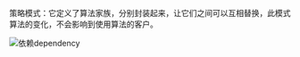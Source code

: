 策略模式：它定义了算法家族，分别封装起来，让它们之间可以互相替换，此模式算法的变化，不会影响到使用算法的客户。

![依赖dependency](https://github.com/xuxh0622/learn-designpattern/blob/master/image/bstrategy.png)